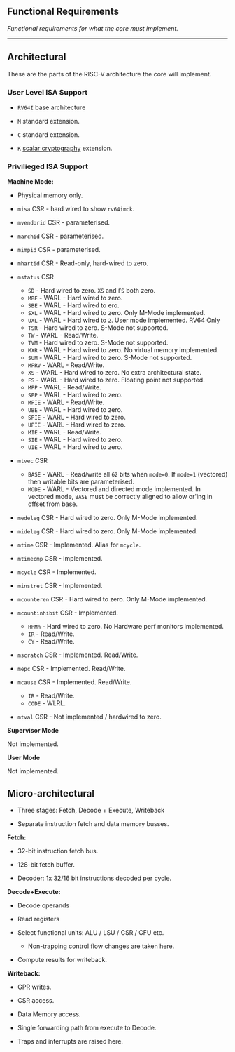 
## Functional Requirements

*Functional requirements for what the core must implement.*

---

## Architectural

These are the parts of the RISC-V architecture the core will
implement.

### User Level ISA Support

- `RV64I` base architecture

- `M` standard extension.

- `C` standard extension.

- `K` [scalar cryptography](https://github.com/riscv/riscv-crypto) extension.

### Privilieged ISA Support

**Machine Mode:**

- Physical memory only.

- `misa`        CSR - hard wired to show `rv64imck`.
- `mvendorid`   CSR - parameterised.
- `marchid`     CSR - parameterised.
- `mimpid`      CSR - parameterised.
- `mhartid`     CSR - Read-only, hard-wired to zero.
- `mstatus`     CSR
    - `SD`   -        Hard wired to zero. `XS` and `FS` both zero.
    - `MBE`  - WARL - Hard wired to zero.
    - `SBE`  - WARL - Hard wired to  ero.
    - `SXL`  - WARL - Hard wired to zero. Only M-Mode implemented.
    - `UXL`  - WARL - Hard wired to `2`. User mode implemented. RV64 Only
    - `TSR`  -        Hard wired to zero. S-Mode not supported.
    - `TW`   - WARL - Read/Write.
    - `TVM`  -        Hard wired to zero. S-Mode not supported.
    - `MXR`  - WARL - Hard wired to zero. No virtual memory implemented.
    - `SUM`  - WARL - Hard wired to zero. S-Mode not supported.
    - `MPRV` - WARL - Read/Write.
    - `XS`   - WARL - Hard wired to zero. No extra architectural state.
    - `FS`   - WARL - Hard wired to zero. Floating point not supported.
    - `MPP`  - WARL - Read/Write.
    - `SPP`  - WARL - Hard wired to zero.
    - `MPIE` - WARL - Read/Write.
    - `UBE`  - WARL - Hard wired to zero.
    - `SPIE` - WARL - Hard wired to zero.
    - `UPIE` - WARL - Hard wired to zero.
    - `MIE`  - WARL - Read/Write.
    - `SIE`  - WARL - Hard wired to zero.
    - `UIE`  - WARL - Hard wired to zero.
- `mtvec`       CSR
    - `BASE` - WARL - Read/write all `62` bits when `mode=0`.
      If `mode=1` (vectored) then writable bits are parameterised.
    - `MODE` - WARL - Vectored and directed mode implemented. In vectored
      mode, `BASE` must be correctly aligned to allow or'ing in offset
      from base.
- `medeleg`     CSR - Hard wired to zero. Only M-Mode implemented.
- `mideleg`     CSR - Hard wired to zero. Only M-Mode implemented.
- `mtime`       CSR - Implemented. Alias for `mcycle`.
- `mtimecmp`    CSR - Implemented.
- `mcycle`      CSR - Implemented.
- `minstret`    CSR - Implemented.
- `mcounteren`  CSR - Hard wired to zero. Only M-Mode implemented.
- `mcountinhibit` CSR - Implemented.
    - `HPMn` - Hard wired to zero. No Hardware perf monitors implemented.
    - `IR` - Read/Write.
    - `CY` - Read/Write.
- `mscratch`    CSR - Implemented. Read/Write.
- `mepc`        CSR - Implemented. Read/Write.
- `mcause`      CSR - Implemented. Read/Write.
    - `IR`      - Read/Write.
    - `CODE`    - WLRL.
- `mtval`       CSR - Not implemented / hardwired to zero.


**Supervisor Mode**

Not implemented.


**User Mode**

Not implemented.


## Micro-architectural

- Three stages: Fetch, Decode + Execute, Writeback

- Separate instruction fetch and data memory busses.


**Fetch:**

  - 32-bit instruction fetch bus.

  - 128-bit fetch buffer.

  - Decoder: 1x 32/16 bit instructions decoded per cycle.


**Decode+Execute:**

  - Decode operands
  
  - Read registers

  - Select functional units: ALU / LSU / CSR / CFU etc.

    - Non-trapping control flow changes are taken here.

  - Compute results for writeback.


**Writeback:**

  - GPR writes.

  - CSR access.

  - Data Memory access.

  - Single forwarding path from execute to Decode.

  - Traps and interrupts are raised here.

